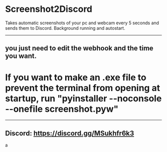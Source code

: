 # Screenshot2Discord
Takes automatic screenshots of your pc and webcam every 5 seconds and sends them to Discord. Background running and autostart.

----------------------------------------------------------------
you just need to edit the webhook and the time you want.
----------------------------------------------------------------

# If you want to make an .exe file to prevent the terminal from opening at startup, run "pyinstaller --noconsole --onefile screenshot.pyw"

----------------------------------------------------------------
Discord: https://discord.gg/MSukhfr6k3
----------------------------------------------------------------
a
